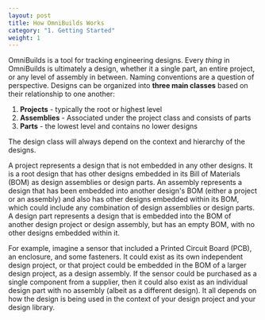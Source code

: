 ```yaml
---
layout: post
title: How OmniBuilds Works
category: "1. Getting Started"
weight: 1
---
```


OmniBuilds is a tool for tracking engineering designs.  Every *thing* in OmniBuilds is ultimately a design, whether it a single part, an entire project, or any level of assembly in between.  Naming conventions are a question of perspective.  Designs can be organized into **three main classes** based on their relationship to one another: 

1. **Projects** - typically the root or highest level 
2. **Assemblies** - Associated under the project class and consists of parts
3. **Parts** - the lowest level and contains no lower designs

The design class will always depend on the context and hierarchy of the designs.

A project represents a design that is not embedded in any other designs.  It is a root design that has other designs embedded in its Bill of Materials (BOM) as design assemblies or design parts.  An assembly represents a design that has been embedded into another design's BOM (either a project or an assembly) and also has other designs embedded within its BOM, which could include any combination of design assemblies or design parts.  A design part represents a design that is embedded into the BOM of another design project or design assembly, but has an empty BOM, with no other designs embedded within it.  

<!---need to add a different example in here--->

For example, imagine a sensor that included a Printed Circuit Board (PCB), an enclosure, and some fasteners.  It could exist as its own independent design project, or that project could be embedded in the BOM of a larger design project, as a design assembly.  If the sensor could be purchased as a single component from a supplier, then it could also exist as an individual design part with no assembly (albeit as a different design).  It all depends on how the design is being used in the context of your design project and your design library.
